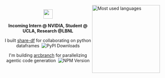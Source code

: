 <img align="right" src="https://github-readme-stats.vercel.app/api/top-langs/?username=RohanAdwankar&hide=html,css&langs_count=10&v=174&theme=dark&layout=compact&hide_border=true&bg_color=0D1117" height="220px" alt="Most used languages">
<p align="center"><img width="30" src="https://github.githubassets.com/images/mona-loading-default.gif"></p>
<p align="center"><b>Incoming Intern @ NVIDIA, Student @ UCLA, Research @LBNL </b></p>
<p align="center">I built <a href="https://github.com/RohanAdwankar/share-df">share-df</a> for collaborating on python dataframes&nbsp;&nbsp;<img src="https://static.pepy.tech/badge/share-df" alt="PyPI Downloads"></p>
<p align="center">I'm building <a href="https://github.com/RohanAdwankar/arcbranch">arcbranch</a> for parallelizing agentic code generation&nbsp;&nbsp;<img alt="NPM Version" src="https://img.shields.io/npm/v/arcbranch"></p>
